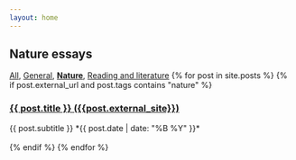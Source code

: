```yaml
---
layout: home
---
```


## Nature essays
  [All](/posts/all), [General](/posts/general), **[Nature](/posts/nature)**, [Reading and literature](/posts/reading-and-literature)
{% for post in site.posts %}
{% if post.external_url and post.tags contains "nature" %}
<h3>
    <a href="{{post.external_url}}">{{ post.title }} ({{post.external_site}})</a>
</h3>
{{ post.subtitle }}
*{{ post.date | date: "%B %Y" }}*
<br/><br/>
{% endif %}
{% endfor %}